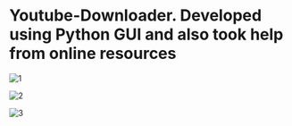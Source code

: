 # Youtube-Downloader. Developed using Python GUI and also took help from online resources

![1](https://github.com/aurnabnil66/Youtube-Downloader/assets/105810364/cc2dd4ad-d1e6-4413-b978-5f18d7fdbd47)

![2](https://github.com/aurnabnil66/Youtube-Downloader/assets/105810364/0a7c9199-f83a-4d38-8f6b-52ceac4b60c7)

![3](https://github.com/aurnabnil66/Youtube-Downloader/assets/105810364/d98c3ba9-f9ad-4778-ad54-0facdac11af6)

